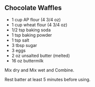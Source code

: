 ## Chocolate Waffles

* 1 cup AP flour (4 3/4 oz)
* 1 cup wheat flour (4 3/4 oz)
* 1/2 tsp baking soda
* 1 tsp baking powder
* 1 tsp salt
* 3 tbsp sugar
* 3 eggs
* 2 oz unsalted butter (melted)
* 16 oz buttermilk

Mix dry and Mix wet and Combine.

Rest batter at least 5 minutes before using.
